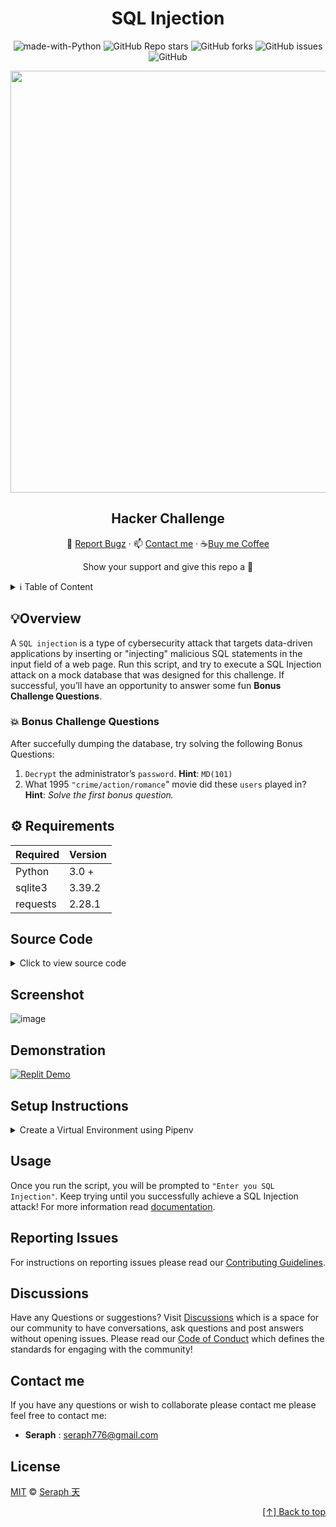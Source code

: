 <div id="top" align="center">

# SQL Injection 

![made-with-Python](https://img.shields.io/badge/Python-blue?&logo=python&logoColor=yellow&label=Built%20with&style=for-the-badge&labelColor=grey)
![GitHub Repo stars](https://img.shields.io/github/stars/seraph776/sql-injection-hacker-challenge?color=yellow&style=for-the-badge&labelColor=grey&label=stars&logo=github)
![GitHub forks](https://img.shields.io/github/forks/seraph776/sql-injection-hacker-challenge?color=green&style=for-the-badge&labelColor=grey&label=folks&logo=github)
![GitHub issues](https://img.shields.io/github/issues-raw/seraph776/sql-injection-hacker-challenge?color=red&style=for-the-badge&labelColor=grey&label=issues&logo=github)
![GitHub](https://img.shields.io/github/license/seraph776/sql-injection-hacker-challenge?color=blue&style=for-the-badge&labelColor=grey&label=License)

<img src="https://user-images.githubusercontent.com/72005563/187315379-005a9c12-3f37-4bdb-b70d-66254fd4837b.png" width="675"/> 



## Hacker Challenge


🐛 [Report Bugz](https://github.com/seraph776/sql-injection-hacker-challenge/issues/new?assignees=seraph776&labels=bug&template=bug-report---.md&title=Report+a+Bug) · 📫 [Contact me](#contact-me) · ☕[Buy me Coffee](https://www.buymeacoffee.com/seraph776) 

Show your support and give this repo a 💫 

</div>

<details>
<summary> ℹ️ Table of Content</summary>
 
 1. [Overview](#overview)
 2. [Requirements](#requirements)
 3. [Source Code](#source-code)
 4. [Screenshot](#screenshot)
 5. [Demonstration](#demonstration)
 6. [Setup Instructions](#setup-instructions)
 7. [Usage](#usage)
 8. [Discussions](#discussions)
 9. [Contact me](#contact-me)
 10. [License](#license)
 
</details> 


## 💡Overview

A `SQL injection` is a type of cybersecurity attack that targets data-driven applications by inserting or "injecting" malicious SQL statements in the input field of a web page. Run this script, and try to execute a SQL Injection attack on a mock database that was designed for this challenge. If successful, you’ll have an opportunity to answer some fun **Bonus Challenge Questions**.

### 💥 Bonus Challenge Questions

After succefully dumping the database, try solving the following Bonus Questions:

1. `Decrypt` the administrator’s `password`. **Hint**: `MD(101)`
2. What 1995 `"crime/action/romance`" movie did these `users` played in? **Hint**: _Solve the first bonus question._


## ⚙️ Requirements

| Required | Version  |
| -------- | -------- |
| Python   | 3.0 +    |
| sqlite3  | 3.39.2   |
| requests | 2.28.1   |



## Source Code

<details>
<summary> Click to view source code </summary>

```python


import sqlite3
import requests

# SQL statements:
CREATE_USERS_TABLE = "CREATE TABLE IF NOT EXISTS usernames (id INTEGER PRIMARY KEY, username TEXT, password TEXT);"
INSERT_USER_DATA = "INSERT INTO usernames (username, password) VALUES (?, ?)"


def get_userdata() -> list:
    """Returns username, and password in tuple from online username.dat file."""
    # url to username and password file
    URL = "https://pastebin.com/raw/ih7szSSv"
    raw = [i.strip() for i in requests.get(URL).text.split('\n')]
    output = []
    for i in raw:
        users = i.split(', ')[0].split(',')[0]
        passwords = i.split(', ')[0].split(',')[1]
        output.append((users, passwords))
    return output


# Create database in memory
conn = sqlite3.connect(":memory:")
# Get usernames and passwords
user_data = get_userdata()

# Create table
conn.execute(CREATE_USERS_TABLE)
# Insert username, passwords into database
conn.executemany(INSERT_USER_DATA, user_data)


while True:
    INJECTION = input("Enter your SQL Injection:\n>  ")
    sql = f"SELECT * FROM usernames WHERE id = 776 {INJECTION}"
    try:
        results = conn.execute(sql).fetchall()
        if results:
            print(f"\n\033[92m" + "Good job, you did it!" + "\033[0m")
            with conn:
                for row in results:
                    print(row)
            conn.close()
            break
    except sqlite3.OperationalError as e:
        print("\n\033[91m" + "Nope, try again!" + "\033[0m")
        pass


```
</details>



## Screenshot

![image](https://user-images.githubusercontent.com/72005563/187289535-bed7a69d-965c-4a79-b317-2f1295705217.png)


## Demonstration
[![Replit Demo](https://img.shields.io/badge/Demo-blue?&logo=replit&logoColor=white&label=Replit&style=for-the-badge&labelColor=grey)](https://replit.com/@seraph776/SQL-Injection-Hacker-Challenge)


## Setup Instructions 

<details>
<summary>Create a Virtual Environment using Pipenv </summary>

1. Download [zip file](https://github.com/seraph776/sql-injection-hacker-challenge/archive/refs/heads/main.zip) 
2. Extract zip files
3. Change directory into the `sql-injection-attack-challenge\app` directory:

```
$ cd sql-injection-attack-challenege
```

4. Install from Pipfile:

```
$ pipenv install  
```

5. Run the application from within virtual environment:

```
$ pipenv run python app/script.py
```
ℹ️ [Virtual Environment Reference](https://docs.python-guide.org/dev/virtualenvs/).

</details>




## Usage
Once you run the script, you will be prompted to `"Enter you SQL Injection"`. Keep trying until you successfully achieve a SQL Injection attack! 
For more information read [documentation](https://github.com/seraph776/sql-injection-hacker-challenge/wiki).

## Reporting Issues

For instructions on reporting issues please read our [Contributing Guidelines](https://github.com/seraph776/sql-injection-hacker-challenge/blob/main/CONTRIBUTING.md). 



## Discussions

Have any Questions or suggestions? Visit [Discussions](https://github.com/seraph776/sql-injection-hacker-challenege/discussions) which is a space for our community to have conversations, ask questions and post answers without opening issues. Please read our [Code of Conduct](https://github.com/seraph776/sql-injection-hacker-challenge/blob/main/CODE-OF-CONDUCT.md) which defines the  standards for engaging with the community!

## Contact me

If you have any questions or wish to collaborate please contact me please feel free to contact me:  
- **Seraph** : [seraph776@gmail.com](mailto:seraph776@gmail.com)



## License 


[MIT](https://github.com/seraph776/sql-injection-hacker-challenge/blob/main/LICENSE) © [Seraph 天](https://github.com/seraph776) 



<div align="right">

[[↑] Back to top](#top)

</div>  


